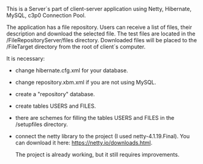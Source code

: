   This is a Server`s part of client-server application using Netty, Hibernate, MySQL, c3p0 Connection Pool.

  The application has a file repository. Users can receive a list of files, their description and
download the selected file.
  The test files are located in the /FileRepositoryServer/files directory.
  Downloaded files will be placed to the /FileTarget directory from the root of client`s computer.

  It is necessary:
- change hibernate.cfg.xml for your database.
- change repository.xbm.xml if you are not using MySQL.
- create a "repository" database.
- create tables USERS and FILES.
- there are schemes for filling the tables USERS and FILES in the /setupfiles directory.
- connect the netty library to the project (I used netty-4.1.19.Final).
  You can download it here: https://netty.io/downloads.html.

  The project is already working, but it still requires improvements.